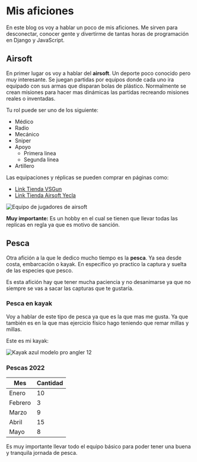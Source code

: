 # Mis aficiones

En este blog os voy a hablar un poco de mis aficiones. Me sirven para desconectar, conocer gente y divertirme de tantas horas de programación en 
Django y JavaScript.

## Airsoft

En primer lugar os voy a hablar del **airsoft**. Un deporte poco conocido pero muy interesante. Se juegan partidas por equipos donde cada uno ira equipado con sus armas que disparan bolas de plástico. Normalmente se crean misiones para hacer mas dinámicas las partidas recreando misiones reales o inventadas.

Tu rol puede ser uno de los siguiente:

* Médico
* Radio
* Mecánico
* Sniper
* Apoyo
    * Primera linea
    * Segunda linea
* Artillero

Las equipaciones y réplicas se pueden comprar en páginas como:

* [Link Tienda VSGun](https://www.vsgun.com/)
* [Link Tienda Airsoft Yecla](https://airsoftyecla.es)


![Equipo de jugadores de airsoft](https://external-content.duckduckgo.com/iu/?u=https%3A%2F%2Fi.redd.it%2Ftz0xn55u88821.jpg&f=1&nofb=1&ipt=84d6142c7fd7b55737f47a814329264e4164e01bb0b0632e3ab69716be02af50&ipo=images)

**Muy importante:** Es un hobby en el cual se tienen que llevar todas las replicas en regla ya que es motivo de sanción.



## Pesca

Otra afición a la que le dedico mucho tiempo es la **pesca**. Ya sea desde costa, embarcación o kayak. En especifico yo practico la captura y suelta de las especies que pesco. 

Es esta afición hay que tener mucha paciencia y no desanimarse ya que no siempre se vas a sacar las capturas que te gustaría.

### Pesca en kayak

Voy a hablar de este tipo de pesca ya que es la que mas me gusta. Ya que también es en la que mas ejercicio físico hago teniendo que remar millas y millas.

Este es mi kayak:

![Kayak azul modelo pro angler 12](https://www.kayaksonline.es/3680-large_default/big-pro-angler-12.jpg)

### Pescas 2022

|Mes |Cantidad|
| --- | --- |
|Enero|10|
|Febrero|3|
|Marzo|9|
|Abril|15|
|Mayo|8|

Es muy importante llevar todo el equipo básico para poder tener una buena y tranquila jornada de pesca.
